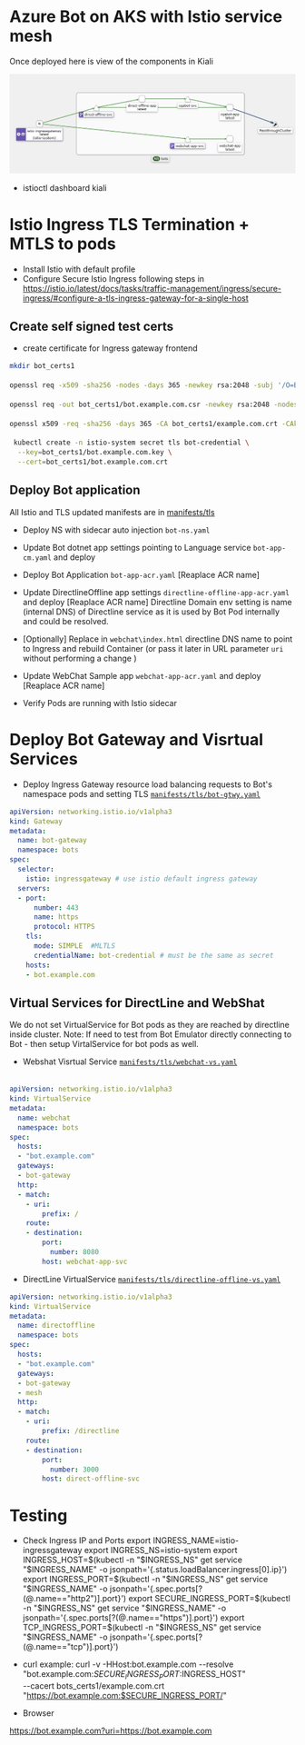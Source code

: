 # Azure Bot on AKS with Istio service mesh

Once deployed here is view of the components in Kiali

![Kiali](docs/Kiali.png)

- istioctl dashboard kiali

# Istio Ingress TLS Termination + MTLS to pods

- Install Istio with default profile
- Configure Secure Istio Ingress following steps in https://istio.io/latest/docs/tasks/traffic-management/ingress/secure-ingress/#configure-a-tls-ingress-gateway-for-a-single-host


## Create self signed test certs

- create certificate for Ingress gateway frontend
```sh
mkdir bot_certs1

openssl req -x509 -sha256 -nodes -days 365 -newkey rsa:2048 -subj '/O=Bot Inc./CN=example.com' -keyout bot_certs1/example.com.key -out bot_certs1/example.com.crt

openssl req -out bot_certs1/bot.example.com.csr -newkey rsa:2048 -nodes -keyout bot_certs1/bot.example.com.key -subj "/CN=bot.example.com/O=Bot organization"

openssl x509 -req -sha256 -days 365 -CA bot_certs1/example.com.crt -CAkey bot_certs1/example.com.key -set_serial 0 -in bot_certs1/bot.example.com.csr -out bot_certs1/bot.example.com.crt

 kubectl create -n istio-system secret tls bot-credential \
  --key=bot_certs1/bot.example.com.key \
  --cert=bot_certs1/bot.example.com.crt
```

## Deploy Bot application

All Istio and TLS updated manifests are in [manifests/tls](manifests/tls) 

- Deploy NS with sidecar auto injection `bot-ns.yaml`

- Update Bot dotnet app settings pointing to Language service `bot-app-cm.yaml` and deploy
- Deploy Bot Application `bot-app-acr.yaml` [Reaplace ACR name]

- Update DirectlineOffline app settings `directline-offline-app-acr.yaml` and deploy [Reaplace ACR name]
  Directline Domain env setting is name (internal  DNS) of Directline service as it is used by Bot Pod internally and could be resolved.

- [Optionally] Replace in `webchat\index.html` directline DNS name to point to Ingress and rebuild Container (or pass it  later in URL  parameter `uri` without performing a change )
- Update WebChat Sample app `webchat-app-acr.yaml` and deploy [Reaplace ACR name]


- Verify Pods are running with Istio sidecar

# Deploy Bot Gateway and Visrtual Services

- Deploy Ingress Gateway resource load balancing requests to Bot's namespace pods and setting TLS 
 [`manifests/tls/bot-gtwy.yaml`](manifests/tls/bot-gtwy.yaml)

```yaml
apiVersion: networking.istio.io/v1alpha3
kind: Gateway
metadata:
  name: bot-gateway
  namespace: bots
spec:
  selector:
    istio: ingressgateway # use istio default ingress gateway
  servers:
  - port:
      number: 443
      name: https
      protocol: HTTPS
    tls:
      mode: SIMPLE  #MLTLS
      credentialName: bot-credential # must be the same as secret
    hosts:
    - bot.example.com
```

## Virtual Services for DirectLine and WebShat

We do not set VirtualService for Bot pods as they are reached by directline inside cluster.
Note: If need to test from Bot Emulator directly connecting to Bot - then setup VirtalService for bot pods as well.

- Webshat Visrtual Service [`manifests/tls/webchat-vs.yaml`](manifests/tls/webchat-vs.yaml)

```yaml

apiVersion: networking.istio.io/v1alpha3
kind: VirtualService
metadata:
  name: webchat
  namespace: bots
spec:
  hosts:
  - "bot.example.com"
  gateways:
  - bot-gateway
  http:
  - match:
    - uri:
        prefix: /
    route:
    - destination:
        port:
          number: 8080
        host: webchat-app-svc
```        


- DirectLine VirtualService [`manifests/tls/directline-offline-vs.yaml`](manifests/tls/directline-offline-vs.yaml)

```yaml
apiVersion: networking.istio.io/v1alpha3
kind: VirtualService
metadata:
  name: directoffline
  namespace: bots
spec:
  hosts:
  - "bot.example.com"
  gateways:
  - bot-gateway
  - mesh
  http:
  - match:
    - uri:
        prefix: /directline
    route:
    - destination:
        port:
          number: 3000
        host: direct-offline-svc
```


# Testing

- Check Ingress IP and Ports
export INGRESS_NAME=istio-ingressgateway
export INGRESS_NS=istio-system
export INGRESS_HOST=$(kubectl -n "$INGRESS_NS" get service "$INGRESS_NAME" -o jsonpath='{.status.loadBalancer.ingress[0].ip}')
export INGRESS_PORT=$(kubectl -n "$INGRESS_NS" get service "$INGRESS_NAME" -o jsonpath='{.spec.ports[?(@.name=="http2")].port}')
export SECURE_INGRESS_PORT=$(kubectl -n "$INGRESS_NS" get service "$INGRESS_NAME" -o jsonpath='{.spec.ports[?(@.name=="https")].port}')
export TCP_INGRESS_PORT=$(kubectl -n "$INGRESS_NS" get service "$INGRESS_NAME" -o jsonpath='{.spec.ports[?(@.name=="tcp")].port}')

- curl example:
curl -v -HHost:bot.example.com --resolve "bot.example.com:$SECURE_INGRESS_PORT:$INGRESS_HOST" \
  --cacert bots_certs1/example.com.crt "https://bot.example.com:$SECURE_INGRESS_PORT/"

- Browser

https://bot.example.com?uri=https://bot.example.com